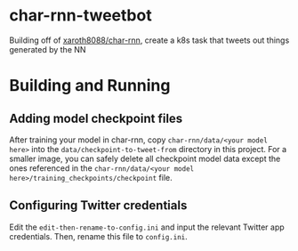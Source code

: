 # char-rnn-tweetbot
Building off of [xaroth8088/char-rnn](https://github.com/xaroth8088/char-rnn), create a k8s task that tweets out things generated by the NN

# Building and Running


## Adding model checkpoint files
After training your model in char-rnn, copy `char-rnn/data/<your model here>` into the `data/checkpoint-to-tweet-from` directory in this project.  For a smaller image, you can safely delete all checkpoint model data except the ones referenced in the `char-rnn/data/<your model here>/training_checkpoints/checkpoint` file.

## Configuring Twitter credentials
Edit the `edit-then-rename-to-config.ini` and input the relevant Twitter app credentials.  Then, rename this file to `config.ini`.
